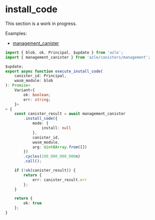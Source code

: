 # install_code

This section is a work in progress.

Examples:

-   [management_canister](https://github.com/demergent-labs/azle/tree/main/examples/management_canister)

```typescript
import { blob, ok, Principal, $update } from 'azle';
import { management_canister } from 'azle/canisters/management';

$update;
export async function execute_install_code(
    canister_id: Principal,
    wasm_module: blob
): Promise<
    Variant<{
        ok: boolean;
        err: string;
    }>
> {
    const canister_result = await management_canister
        .install_code({
            mode: {
                install: null
            },
            canister_id,
            wasm_module,
            arg: Uint8Array.from([])
        })
        .cycles(100_000_000_000n)
        .call();

    if (!ok(canister_result)) {
        return {
            err: canister_result.err
        };
    }

    return {
        ok: true
    };
}
```
